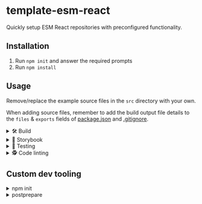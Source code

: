 # template-esm-react

Quickly setup ESM React repositories with preconfigured functionality.

## Installation

1. Run `npm init` and answer the required prompts
2. Run `npm install`

## Usage

Remove/replace the example source files in the `src` directory with your own.

When adding source files, remember to add the build output file details to the `files` & `exports` fields of [package.json](package.json) and [.gitignore](.gitignore).

<details>
  <summary>🛠️ Build</summary>

`npm run prepare` runs all preparation clean & build scripts:

- `npm run prepare:clean` removes any files as specified in the `files` fields of [package.json](package.json)
- `npm run prepare:css` compiles SCSS files from `src` into CSS files in the root directory with [PostCSS](https://github.com/postcss/postcss) & [Sass](https://github.com/sass/sass)
- `npm run prepare:js` compiles JavaScript source files into the root directory files with [Babel](https://github.com/babel/babel)

_Note: the ["prepare" Life Cycle Script](https://docs.npmjs.com/cli/using-npm/scripts) runs automatically during `publish`, `pack` and on local `install`._

</details>

<details>
  <summary>📕 Storybook</summary>

- `npm run storybook` will run Storybook for local use
- `npm run storybook:build` will build Storybook to `./storybook-static` for deployment use

</details>

<details>
  <summary>🧪 Testing</summary>

The GitHub action [node.js.yml](.github/workflows/node.js.yml) is used to run the tests on pull requests and commit pushes into the main branch.

`npm run test` runs all tests:

- `npm run test:eslint` runs the [ESLint](https://github.com/eslint/eslint) JavaScript linting checks
- `npm run test:jest` runs the [Jest](https://github.com/facebook/jest) tests
- `npm run test:prettier` runs the [Prettier](https://github.com/prettier/prettier) code formatting checks

</details>

<details>
  <summary>🕵️ Code linting</summary>

[Husky](https://github.com/typicode/husky) & [lint-staged](https://github.com/okonet/lint-staged) are used to automatically run code linting checks on each file of a commit.

You can manually run linting error fixes with:

- `npm run eslint` fixes JavaScript linting issues with [ESLint](https://github.com/eslint/eslint)
- `npm run prettier` fixes code formatting issues with [Prettier](https://github.com/prettier/prettier)

</details>

## Custom dev tooling

<details>
  <summary>npm init</summary>

- Automatically resets `name` with `--scope` arg (if given) and directory name (lowercased)
- Automatically resets `version` to `0.0.0`
- Automatically sets `repository`, `bugs` & `homepage` from `.git/config`
- Prompts user for `description` (required)
- Prompts user for `keywords`, `license` & `author` (optional)

</details>

<details>
  <summary>postprepare</summary>

`npm run postprepare` runs the following formatting:

- Updates [package.json](package.json):
  - Formats `repository` & `bugs` to shorthand urls
  - Sorts the order of keys - see [KEYS_ORDER](.npm-postprepare.cjs)
  - Sorts the order of sub-keys alphabetically
  - Sorts the order of `dependencies`, `devDependencies` & `peerDependencies` fields to the end
- Updates the [README.md](README.md):
  - Uses the package `name` for the main title
  - Uses the package `description` for the first paragraph after the main title
  - Keeps anything from the second title and below

_Note: the ["postprepare" Life Cycle Script](https://docs.npmjs.com/cli/using-npm/scripts) runs automatically on `install`._

</details>
